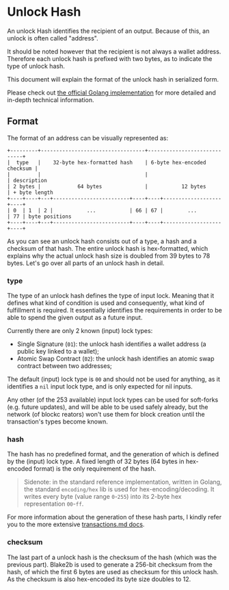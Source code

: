 # Unlock Hash

An unlock Hash identifies the recipient of an output.
Because of this, an unlock is often called "address".

It should be noted however that the recipient is not always a wallet address.
Therefore each unlock hash is prefixed with two bytes,
as to indicate the type of unlock hash.

This document will explain the format of the unlock hash in serialized form.

Please check out [the official Golang implementation](/types/unlockhash.go) for
more detailed and in-depth technical information.

## Format

The format of an address can be visually represented as:

```
+---------+----------------------------------+-----------------------------+
|  type   |    32-byte hex-formatted hash    | 6-byte hex-encoded checksum |
|         |                                  |                             | description
| 2 bytes |            64 bytes              |           12 bytes          | + byte length
+----+----+---+-------------------------+----+----+-------------------+----+
| 0  | 1  | 2 |           ...           | 66 | 67 |        ...        | 77 | byte positions
+----+----+---+-------------------------+----+----+-------------------+----+
```

As you can see an unlock hash consists out of a type, a hash and a checksum of that hash.
The entire unlock hash is hex-formatted, which explains why the actual unlock hash size
is doubled from 39 bytes to 78 bytes. Let's go over all parts of an unlock hash in detail.

### type

The type of an unlock hash defines the type of input lock.
Meaning that it defines what kind of condition is used and consequently,
what kind of fulfillment is required. It essentially identifies the requirements
in order to be able to spend the given output as a future input.

Currently there are only 2 known (input) lock types:

+ Single Signature (`01`): the unlock hash identifies a wallet address (a public key linked to a wallet);
+ Atomic Swap Contract (`02`): the unlock hash identifies an atomic swap contract between two addresses;

The default (input) lock type is `00` and should not be used for anything,
as it identifies a `nil` input lock type, and is only expected for nil inputs.

Any other (of the 253 available) input lock types can be used for soft-forks (e.g. future updates),
and will be able to be used safely already, but the network (of blockc reators)
won't use them for block creation until the transaction's types become known.

### hash

The hash has no predefined format, and the generation of which is defined by the (input) lock type.
A fixed length of 32 bytes (64 bytes in hex-encoded format) is the only requirement of the hash.

> Sidenote: in the standard reference implementation, written in Golang,
> the standard  `encoding/hex` lib is used for hex-encoding/decoding.
> It writes every byte (value range `0`-`255`) into
> its 2-byte hex representation `00`-`ff`.

For more information about the generation of these hash parts,
I kindly refer you to the more extensive [transactions.md docs](transactions.md).

### checksum

The last part of a unlock hash is the checksum of the hash (which was the previous part).
Blake2b is used to generate a 256-bit checksum from the hash, of which the first 6 bytes are used
as checksum for this unlock hash. As the checksum is also hex-encoded its byte size doubles to 12.
